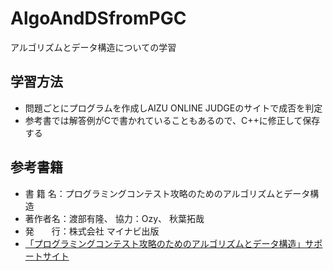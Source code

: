 # AlgoAndDSfromPGC

アルゴリズムとデータ構造についての学習

## 学習方法
* 問題ごとにプログラムを作成しAIZU ONLINE JUDGEのサイトで成否を判定
* 参考書では解答例がCで書かれていることもあるので、C++に修正して保存する

## 参考書籍
* 書 籍 名：プログラミングコンテスト攻略のためのアルゴリズムとデータ構造
* 著作者名：渡部有隆、 協力：Ozy、 秋葉拓哉
* 発　　行：株式会社 マイナビ出版
* [「プログラミングコンテスト攻略のためのアルゴリズムとデータ構造」サポートサイト](https://book.mynavi.jp/support/pc/5295/)

